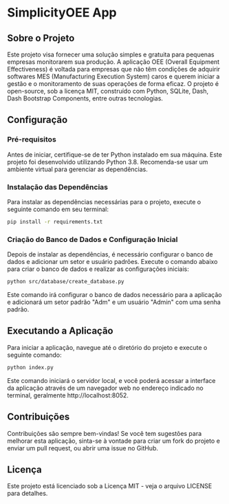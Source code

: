 # SimplicityOEE App 

## Sobre o Projeto

Este projeto visa fornecer uma solução simples e gratuita para pequenas empresas monitorarem sua produção. A aplicação OEE (Overall Equipment Effectiveness) é voltada para empresas que não têm condições de adquirir softwares MES (Manufacturing Execution System) caros e querem iniciar a gestão e o monitoramento de suas operações de forma eficaz. O projeto é open-source, sob a licença MIT, construído com Python, SQLite, Dash, Dash Bootstrap Components, entre outras tecnologias.

## Configuração

### Pré-requisitos

Antes de iniciar, certifique-se de ter Python instalado em sua máquina. Este projeto foi desenvolvido utilizando Python 3.8. Recomenda-se usar um ambiente virtual para gerenciar as dependências.

### Instalação das Dependências

Para instalar as dependências necessárias para o projeto, execute o seguinte comando em seu terminal:

```bash
pip install -r requirements.txt
```
### Criação do Banco de Dados e Configuração Inicial
Depois de instalar as dependências, é necessário configurar o banco de dados e adicionar um setor e usuário padrões. Execute o comando abaixo para criar o banco de dados e realizar as configurações iniciais:
```bash
python src/database/create_database.py
```
Este comando irá configurar o banco de dados necessário para a aplicação e adicionará um setor padrão "Adm" e um usuário "Admin" com uma senha padrão.

## Executando a Aplicação
Para iniciar a aplicação, navegue até o diretório do projeto e execute o seguinte comando:

```bash
python index.py
```
Este comando iniciará o servidor local, e você poderá acessar a interface da aplicação através de um navegador web no endereço indicado no terminal, geralmente http://localhost:8052.

## Contribuições
Contribuições são sempre bem-vindas! Se você tem sugestões para melhorar esta aplicação, sinta-se à vontade para criar um fork do projeto e enviar um pull request, ou abrir uma issue no GitHub.

## Licença
Este projeto está licenciado sob a Licença MIT - veja o arquivo LICENSE para detalhes.